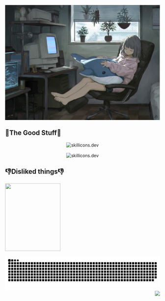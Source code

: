 <img align="top" src="images/animebg1.jpg"/>

## 🐸The Good Stuff🐸
<div align="center">
  <img src="https://skillicons.dev/icons?i=html,css,js,nodejs,cs,python,lua" height="50px" alt="skillicons.dev" align="center"><br><br>
  <img src="https://skillicons.dev/icons?i=neovim,mysql,vscode,ts,git" height="50px" alt="skillicons.dev">
</div>

## 👎Disliked things👎
<a href="https://www.youtube.com/watch?v=T9F1Wk8DQdg"><img src="https://media.tenor.com/T8pE5uK3nKAAAAAi/aris-dancing-arisu-blue-archive.gif" width="180" height="220" /></a>

<div align="center">
  <img alt="snake eating my contributions" src="https://raw.githubusercontent.com/Thesuspie/Thesuspie/output/github-contribution-grid-snake.svg" />
  <img align="right" src="https://visitor-badge.laobi.icu/badge?page_id=Thesuspie.Thesuspie" />
</div>


